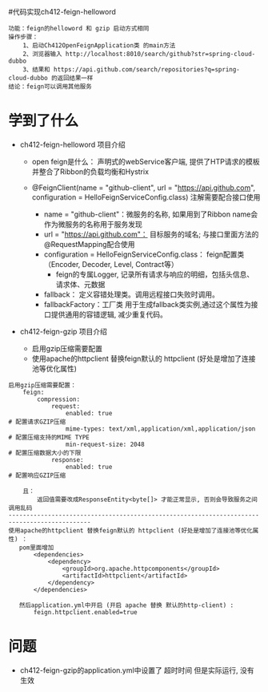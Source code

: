 #代码实现ch412-feign-helloword
```
功能：feign的helloword 和 gzip 启动方式相同
操作步骤：
    1、启动Ch412OpenFeignApplication类 的main方法   
    2、浏览器输入 http://localhost:8010/search/github?str=spring-cloud-dubbo
    3、结果和 https://api.github.com/search/repositories?q=spring-cloud-dubbo 的返回结果一样
结论：feign可以调用其他服务

```
# 学到了什么
- ch412-feign-helloword 项目介绍
    - open feign是什么： 声明式的webService客户端, 提供了HTP请求的模板并整合了Ribbon的负载均衡和Hystrix
    
    - @FeignClient(name = "github-client", url = "https://api.github.com", configuration = HelloFeignServiceConfig.class) 注解需要配合接口使用
        - name = "github-client"：微服务的名称, 如果用到了Ribbon name会作为微服务的名称用于服务发现
        - url = "https://api.github.com"： 目标服务的域名; 与接口里面方法的 @RequestMapping配合使用
        - configuration = HelloFeignServiceConfig.class： feign配置类 （Encoder, Decoder, Level, Contract等）
            - feign的专属Logger, 记录所有请求与响应的明细，包括头信息、请求体、元数据
        - fallback： 定义容错处理类。调用远程接口失败时调用。
        - fallbackFactory：工厂类 用于生成fallback类实例,通过这个属性为接口提供通用的容错逻辑, 减少重复代码。 

- ch412-feign-gzip 项目介绍
    - 启用gzip压缩需要配置
    - 使用apache的httpclient 替换feign默认的 httpclient (好处是增加了连接池等优化属性) 
```
启用gzip压缩需要配置：
    feign:
        compression:
            request:
                enabled: true                                             # 配置请求GZIP压缩
                mime-types: text/xml,application/xml,application/json     # 配置压缩支持的MIME TYPE
                min-request-size: 2048                                    # 配置压缩数据大小的下限
            response:
                enabled: true                                             # 配置响应GZIP压缩
                
    且： 
        返回值需要改成ResponseEntity<byte[]> 才能正常显示, 否则会导致服务之间调用乱码
---------------------------------------------------------------------------------------------
使用apache的httpclient 替换feign默认的 httpclient (好处是增加了连接池等优化属性) ：
   pom里面增加
       <dependencies>
           <dependency>
               <groupId>org.apache.httpcomponents</groupId>
               <artifactId>httpclient</artifactId>
           </dependency>
       </dependencies>
       
   然后application.yml中开启 (开启 apache 替换 默认的http-client) :
       feign.httpclient.enabled=true
```
# 问题 
- ch412-feign-gzip的application.yml中设置了 超时时间 但是实际运行, 没有生效
